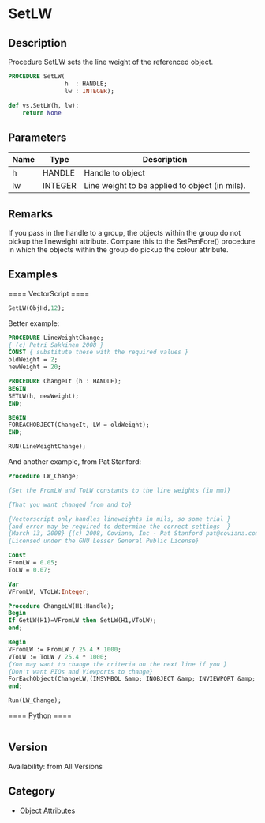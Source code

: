# SetLW

## Description
Procedure SetLW sets the line weight of the referenced object.

```pascal
PROCEDURE SetLW(
				h  : HANDLE;
				lw : INTEGER);
```

```python
def vs.SetLW(h, lw):
    return None
```

## Parameters
|Name|Type|Description|
|---|---|---|
|h|HANDLE|Handle to object|
|lw|INTEGER|Line weight to be applied to object (in mils).|

## Remarks
If you pass in the handle to a group, the objects within the group do not pickup the lineweight attribute. Compare this to the SetPenFore() procedure in which the objects within the group do pickup the colour attribute.

## Examples
==== VectorScript ====
```pascal
SetLW(ObjHd,12);
```
Better example:
```pascal
PROCEDURE LineWeightChange; 
{ (c) Petri Sakkinen 2008 }
CONST { substitute these with the required values }
oldWeight = 2; 
newWeight = 20;

PROCEDURE ChangeIt (h : HANDLE);
BEGIN 
SETLW(h, newWeight);
END; 

BEGIN
FOREACHOBJECT(ChangeIt, LW = oldWeight);
END; 

RUN(LineWeightChange);
```
And another example, from Pat Stanford:
```pascal
Procedure LW_Change;

{Set the FromLW and ToLW constants to the line weights (in mm)}

{That you want changed from and to}

{Vectorscript only handles lineweights in mils, so some trial } 
{and error may be required to determine the correct settings  } 
{March 13, 2008} {(c) 2008, Coviana, Inc - Pat Stanford pat@coviana.com} 
{Licensed under the GNU Lesser General Public License}

Const
FromLW = 0.05;
ToLW = 0.07;

Var
VFromLW, VToLW:Integer;

Procedure ChangeLW(H1:Handle);
Begin
If GetLW(H1)=VFromLW then SetLW(H1,VToLW);
end;

Begin
VFromLW := FromLW / 25.4 * 1000;
VToLW := ToLW / 25.4 * 1000;
{You may want to change the criteria on the next line if you }
{Don't want PIOs and Viewports to change}
ForEachObject(ChangeLW,(INSYMBOL &amp; INOBJECT &amp; INVIEWPORT &amp; (ALL))); 
end;

Run(LW_Change);
```
==== Python ====
```python

```

## Version
Availability: from All Versions

## Category
* [Object Attributes](../Categories/Object%20Attributes.md)
